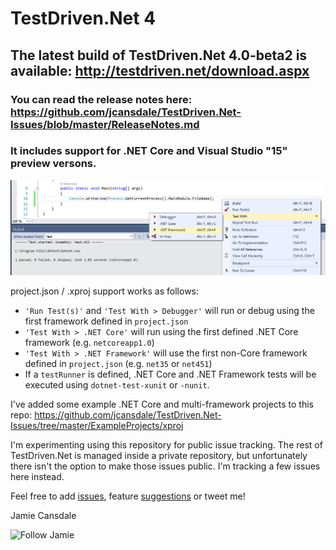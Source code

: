 # TestDriven.Net 4

## The latest build of TestDriven.Net 4.0-beta2 is available: http://testdriven.net/download.aspx

### You can read the release notes here: https://github.com/jcansdale/TestDriven.Net-Issues/blob/master/ReleaseNotes.md

### It includes support for .NET Core and Visual Studio "15" preview versons.

![Test With](images/testwith.png)

project.json / .xproj support works as follows:

- `'Run Test(s)'` and `'Test With > Debugger'` will run or debug using the first framework defined in `project.json`
- `'Test With > .NET Core'` will run using the first defined .NET Core framework (e.g. `netcoreapp1.0`) 
- `'Test With > .NET Framework'` will use the first non-Core framework defined in `project.json` (e.g. `net35` or `net451`)
- If a `testRunner` is defined, .NET Core and .NET Framework tests will be executed using `dotnet-test-xunit` or `-nunit`.

I've added some example .NET Core and multi-framework projects to this repo:
https://github.com/jcansdale/TestDriven.Net-Issues/tree/master/ExampleProjects/xproj
 
I'm experimenting using this repository for public issue tracking. The rest of TestDriven.Net is managed inside a private repository, but unfortunately there isn't the option to make those issues public. I'm tracking a few issues here instead.

Feel free to add [issues](https://twitter.com/jcansdale), feature [suggestions](https://twitter.com/jcansdale) or tweet me!

Jamie Cansdale

![Follow Jamie](https://img.shields.io/twitter/follow/jcansdale.svg?style=social)
